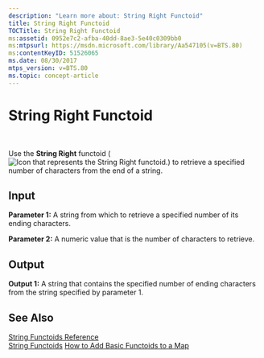 ```yaml
---
description: "Learn more about: String Right Functoid"
title: String Right Functoid
TOCTitle: String Right Functoid
ms:assetid: 0952e7c2-afba-40dd-8ae3-5e40c0309bb0
ms:mtpsurl: https://msdn.microsoft.com/library/Aa547105(v=BTS.80)
ms:contentKeyID: 51526065
ms.date: 08/30/2017
mtps_version: v=BTS.80
ms.topic: concept-article
---
```


# String Right Functoid

 

Use the **String Right** functoid ( ![Icon that represents the String Right functoid.](images/Aa561496.f66f1dd4-7c59-453e-9080-c4fcc921f26d(BTS.80).jpeg)) to retrieve a specified number of characters from the end of a string.

## Input

**Parameter 1:** A string from which to retrieve a specified number of its ending characters.

**Parameter 2:** A numeric value that is the number of characters to retrieve.

## Output

**Output 1:** A string that contains the specified number of ending characters from the string specified by parameter 1.

## See Also

[String Functoids Reference](string-functoids-reference.md)  
[String Functoids](https://msdn.microsoft.com/library/aa559399\(v=bts.80\))  
[How to Add Basic Functoids to a Map](https://msdn.microsoft.com/library/aa560635\(v=bts.80\))

